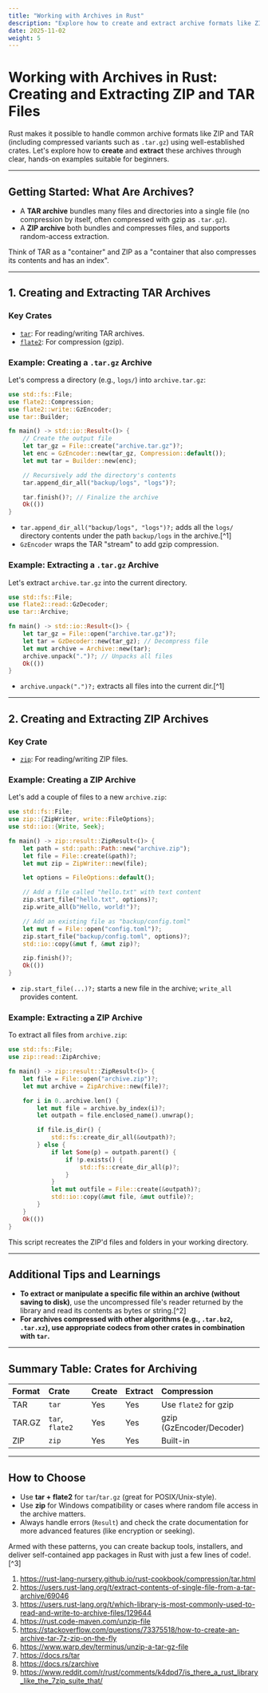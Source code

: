 ```yaml
---
title: "Working with Archives in Rust"
description: "Explore how to create and extract archive formats like ZIP and TAR using Rust libraries."
date: 2025-11-02
weight: 5
---
```


# Working with Archives in Rust: Creating and Extracting ZIP and TAR Files

Rust makes it possible to handle common archive formats like ZIP and TAR (including compressed variants such as `.tar.gz`) using well-established crates. Let's explore how to **create** and **extract** these archives through clear, hands-on examples suitable for beginners.

***

## Getting Started: What Are Archives?

- A **TAR archive** bundles many files and directories into a single file (no compression by itself, often compressed with gzip as `.tar.gz`).
- A **ZIP archive** both bundles and compresses files, and supports random-access extraction.

Think of TAR as a "container" and ZIP as a "container that also compresses its contents and has an index".

***

## 1. Creating and Extracting TAR Archives

### Key Crates

- [`tar`](https://docs.rs/tar): For reading/writing TAR archives.
- [`flate2`](https://docs.rs/flate2): For compression (gzip).


### Example: Creating a `.tar.gz` Archive

Let's compress a directory (e.g., `logs/`) into `archive.tar.gz`:

```rust
use std::fs::File;
use flate2::Compression;
use flate2::write::GzEncoder;
use tar::Builder;

fn main() -> std::io::Result<()> {
    // Create the output file
    let tar_gz = File::create("archive.tar.gz")?;
    let enc = GzEncoder::new(tar_gz, Compression::default());
    let mut tar = Builder::new(enc);

    // Recursively add the directory's contents
    tar.append_dir_all("backup/logs", "logs")?;

    tar.finish()?; // Finalize the archive
    Ok(())
}
```

- `tar.append_dir_all("backup/logs", "logs")?;` adds all the `logs/` directory contents under the path `backup/logs` in the archive.[^1]
- `GzEncoder` wraps the TAR "stream" to add gzip compression.


### Example: Extracting a `.tar.gz` Archive

Let's extract `archive.tar.gz` into the current directory.

```rust
use std::fs::File;
use flate2::read::GzDecoder;
use tar::Archive;

fn main() -> std::io::Result<()> {
    let tar_gz = File::open("archive.tar.gz")?;
    let tar = GzDecoder::new(tar_gz); // Decompress file
    let mut archive = Archive::new(tar);
    archive.unpack(".")?; // Unpacks all files
    Ok(())
}
```

- `archive.unpack(".")?;` extracts all files into the current dir.[^1]

***

## 2. Creating and Extracting ZIP Archives

### Key Crate

- [`zip`](https://docs.rs/zip): For reading/writing ZIP files.


### Example: Creating a ZIP Archive

Let's add a couple of files to a new `archive.zip`:

```rust
use std::fs::File;
use zip::{ZipWriter, write::FileOptions};
use std::io::{Write, Seek};

fn main() -> zip::result::ZipResult<()> {
    let path = std::path::Path::new("archive.zip");
    let file = File::create(&path)?;
    let mut zip = ZipWriter::new(file);

    let options = FileOptions::default();

    // Add a file called "hello.txt" with text content
    zip.start_file("hello.txt", options)?;
    zip.write_all(b"Hello, world!")?;

    // Add an existing file as "backup/config.toml"
    let mut f = File::open("config.toml")?;
    zip.start_file("backup/config.toml", options)?;
    std::io::copy(&mut f, &mut zip)?;

    zip.finish()?;
    Ok(())
}
```

- `zip.start_file(...)?;` starts a new file in the archive; `write_all` provides content.


### Example: Extracting a ZIP Archive

To extract all files from `archive.zip`:

```rust
use std::fs::File;
use zip::read::ZipArchive;

fn main() -> zip::result::ZipResult<()> {
    let file = File::open("archive.zip")?;
    let mut archive = ZipArchive::new(file)?;

    for i in 0..archive.len() {
        let mut file = archive.by_index(i)?;
        let outpath = file.enclosed_name().unwrap();

        if file.is_dir() {
            std::fs::create_dir_all(&outpath)?;
        } else {
            if let Some(p) = outpath.parent() {
                if !p.exists() {
                    std::fs::create_dir_all(p)?;
                }
            }
            let mut outfile = File::create(&outpath)?;
            std::io::copy(&mut file, &mut outfile)?;
        }
    }
    Ok(())
}
```

This script recreates the ZIP'd files and folders in your working directory.

***

## Additional Tips and Learnings

- **To extract or manipulate a specific file within an archive (without saving to disk)**, use the uncompressed file's reader returned by the library and read its contents as bytes or string.[^2]
- **For archives compressed with other algorithms (e.g., `.tar.bz2`, `.tar.xz`), use appropriate codecs from other crates in combination with `tar`.**

***

## Summary Table: Crates for Archiving

| **Format** | **Crate** | **Create** | **Extract** | **Compression** |
| :-- | :-- | :-- | :-- | :-- |
| TAR | `tar` | Yes | Yes | Use `flate2` for gzip |
| TAR.GZ | `tar`, `flate2` | Yes | Yes | gzip (GzEncoder/Decoder) |
| ZIP | `zip` | Yes | Yes | Built-in |


***

## How to Choose

- Use **tar + flate2** for `tar`/`tar.gz` (great for POSIX/Unix-style).
- Use **zip** for Windows compatibility or cases where random file access in the archive matters.
- Always handle errors (`Result`) and check the crate documentation for more advanced features (like encryption or seeking).

Armed with these patterns, you can create backup tools, installers, and deliver self-contained app packages in Rust with just a few lines of code!.[^3]

1. https://rust-lang-nursery.github.io/rust-cookbook/compression/tar.html
2. https://users.rust-lang.org/t/extract-contents-of-single-file-from-a-tar-archive/69046
3. https://users.rust-lang.org/t/which-library-is-most-commonly-used-to-read-and-write-to-archive-files/129644
4. https://rust.code-maven.com/unzip-file
5. https://stackoverflow.com/questions/73375518/how-to-create-an-archive-tar-7z-zip-on-the-fly
6. https://www.warp.dev/terminus/unzip-a-tar-gz-file
7. https://docs.rs/tar
8. https://docs.rs/zarchive
9. https://www.reddit.com/r/rust/comments/k4dpd7/is_there_a_rust_library_like_the_7zip_suite_that/
